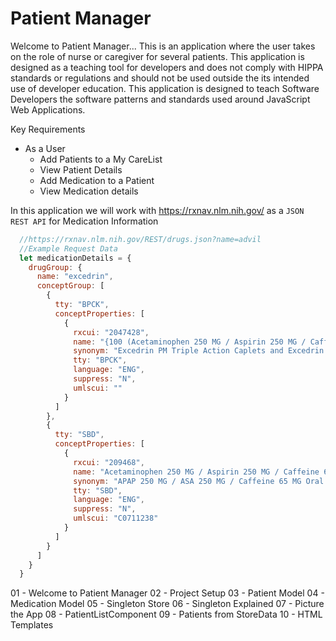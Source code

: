 Patient Manager
===============

Welcome to Patient Manager... This is an application where the user takes on the role of nurse or caregiver for several patients. This application is designed as a teaching tool for developers and does not comply with HIPPA standards or regulations and should not be used outside the its intended use of developer education. This application is designed to teach Software Developers the software patterns and standards used around JavaScript Web Applications.

Key Requirements
- As a User
  - Add Patients to a My CareList
  - View Patient Details
  - Add Medication to a Patient
  - View Medication details

In this application we will work with https://rxnav.nlm.nih.gov/ as a `JSON REST API` for Medication Information

```javascript
  //https://rxnav.nlm.nih.gov/REST/drugs.json?name=advil
  //Example Request Data
  let medicationDetails = {
    drugGroup: {
      name: "excedrin",
      conceptGroup: [
        {
          tty: "BPCK",
          conceptProperties: [
            {
              rxcui: "2047428",
              name: "{100 (Acetaminophen 250 MG / Aspirin 250 MG / Caffeine 65 MG Oral Tablet [Excedrin]) / 24 (Acetaminophen 250 MG / Aspirin 250 MG / Diphenhydramine Citrate 38 MG Oral Tablet [Excedrin PM Triple Action]) } Pack [Excedrin PM Triple Action Caplets and Excedrin Extra Strength Pain Reliever]",
              synonym: "Excedrin PM Triple Action Caplets and Excedrin Extra Strength Pain Reliever Kit",
              tty: "BPCK",
              language: "ENG",
              suppress: "N",
              umlscui: ""
            }
          ]
        },
        {
          tty: "SBD",
          conceptProperties: [
            {
              rxcui: "209468",
              name: "Acetaminophen 250 MG / Aspirin 250 MG / Caffeine 65 MG Oral Tablet [Excedrin]",
              synonym: "APAP 250 MG / ASA 250 MG / Caffeine 65 MG Oral Tablet [Excedrin]",
              tty: "SBD",
              language: "ENG",
              suppress: "N",
              umlscui: "C0711238"
            }
          ]
        }
      ]
    }
  }
```




01 - Welcome to Patient Manager
02 - Project Setup
03 - Patient Model
04 - Medication Model
05 - Singleton Store
06 - Singleton Explained
07 - Picture the App
08 - PatientListComponent
09 - Patients from StoreData
10 - HTML Templates